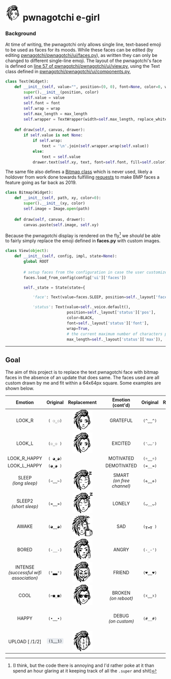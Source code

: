 # <img src="https://github.com/PersephoneKarnstein/egirl-pwnagotchi/blob/master/assets/sideeye.gif?raw=true" height="48"> pwnagotchi e-girl

### Background

At time of writing, the pwnagotchi only allows single line, text-based emoji to be used as faces for its moods. While these faces can be edited (by editing [pwnagotchi/pwnagotchi/ui/faces.py](https://github.com/evilsocket/pwnagotchi/blob/decbeaccb1b3a3b4364204478c7987df0104edf1/pwnagotchi/ui/faces.py)), as written they can only be changed to different single-line emoji. The layout of the pwnagotchi's face is defined on [line 57 of pwnagotchi/pwnagotchi/ui/view.py](https://github.com/evilsocket/pwnagotchi/blob/a5d5533acf9ebf0d70b12b7631b5119aea5b7b3b/pwnagotchi/ui/view.py#L57), using the Text class defined in [pwnagotchi/pwnagotchi/ui/components.py](https://github.com/evilsocket/pwnagotchi/blob/a5d5533acf9ebf0d70b12b7631b5119aea5b7b3b/pwnagotchi/ui/components.py),

```python
class Text(Widget):
    def __init__(self, value="", position=(0, 0), font=None, color=0, wrap=False, max_length=0):
        super().__init__(position, color)
        self.value = value
        self.font = font
        self.wrap = wrap
        self.max_length = max_length
        self.wrapper = TextWrapper(width=self.max_length, replace_whitespace=False) if wrap else None

    def draw(self, canvas, drawer):
        if self.value is not None:
            if self.wrap:
                text = '\n'.join(self.wrapper.wrap(self.value))
            else:
                text = self.value
            drawer.text(self.xy, text, font=self.font, fill=self.color)
```

The same file also defines a [Bitmap class](https://github.com/evilsocket/pwnagotchi/blob/a5d5533acf9ebf0d70b12b7631b5119aea5b7b3b/pwnagotchi/ui/components.py#L14) which is never used, likely a holdover from work done towards fulfilling [requests](https://github.com/evilsocket/pwnagotchi/issues/47) to make BMP faces a feature going as far back as 2019.

```python
class Bitmap(Widget):
    def __init__(self, path, xy, color=0):
        super().__init__(xy, color)
        self.image = Image.open(path)

    def draw(self, canvas, drawer):
        canvas.paste(self.image, self.xy)
```

Because the pwnagotchi display is rendered on the fly[^1] we *should* be able to fairly simply replace the emoji defined in **faces.py** with custom images.

[^1]: (I think, but the code there is annoying and I'd rather poke at it than spend an hour glaring at it keeping track of all the `.super` and shit)

```python
class View(object):
    def __init__(self, config, impl, state=None):
        global ROOT

        # setup faces from the configuration in case the user customized them
        faces.load_from_config(config['ui']['faces'])
```
```python
        self._state = State(state={
```
```python
            'face': Text(value=faces.SLEEP, position=self._layout['face'], color=BLACK, font=fonts.Huge),
```
```python
            'status': Text(value=self._voice.default(),
                           position=self._layout['status']['pos'],
                           color=BLACK,
                           font=self._layout['status']['font'],
                           wrap=True,
                           # the current maximum number of characters per line, assuming each character is 6 pixels wide
                           max_length=self._layout['status']['max']),
```





---
## Goal

The aim of this project is to replace the text pwnagotchi face with bitmap faces in the absence of an update that does same. The faces used are all custom drawn by me and fit within a 64x64px square. Some examples are shown below.


| Emotion | Original      | Replacement | | Emotion (cont'd) | Original | Replacement |
| :---: | :----:      |    :----:   | :---: |    :----:   |    :----:   |    :----:   |
| LOOK_R | `( ⚆_⚆)` | ![Look_R](https://github.com/PersephoneKarnstein/egirl-pwnagotchi/blob/master/faces/LOOK-R.png?raw=true) | | GRATEFUL | `(^‿‿^)` |  |
| LOOK_L | `(☉_☉ )` | ![Look_L](https://github.com/PersephoneKarnstein/egirl-pwnagotchi/blob/master/faces/LOOK-L.png?raw=true) | | EXCITED <!-- on_unread_messages --> | `(ᵔ◡◡ᵔ)` |  |
| LOOK_R_HAPPY | `( ◕‿◕)` |  | | MOTIVATED | `(☼‿‿☼)` |  |
| LOOK_L_HAPPY | `(◕‿◕ )` |  | | DEMOTIVATED | `(≖__≖)` |  |
| SLEEP <!-- long sleep --> <br/> *(long sleep)*| `(⇀‿‿↼)` | ![Sleep](https://github.com/PersephoneKarnstein/egirl-pwnagotchi/blob/master/faces/SLEEP.png?raw=true) | | SMART <br/> *(on free channel)* | `(✜‿‿✜)` | ![Smart](https://github.com/PersephoneKarnstein/egirl-pwnagotchi/blob/master/faces/SMART.png?raw=true) |
| SLEEP2 <!-- short sleep --> <br/> *(short sleep)*| `(≖‿‿≖)` | ![Sleep2](https://github.com/PersephoneKarnstein/egirl-pwnagotchi/blob/master/faces/SLEEP2.png?raw=true) | | LONELY | `(ب__ب)` |  |
| AWAKE | `(◕‿‿◕)` | ![Awake](https://github.com/PersephoneKarnstein/egirl-pwnagotchi/blob/master/faces/AWAKE.png?raw=true) | | SAD <!-- on_miss --> | `(╥☁╥ )` |  ![Sad](https://github.com/PersephoneKarnstein/egirl-pwnagotchi/blob/master/faces/SAD.png?raw=true) |
| BORED | `(-__-)` | ![Bored](https://github.com/PersephoneKarnstein/egirl-pwnagotchi/blob/master/faces/BORED.png?raw=true) | | ANGRY | `(-_-')` |![Angry](https://github.com/PersephoneKarnstein/egirl-pwnagotchi/blob/master/faces/ANGRY.png?raw=true) |
| INTENSE <!-- on_assoc : post auth, data transfer can begin --> <br/> *(successful wifi association)* | `(°▃▃°)` | ![Anonymous](https://github.com/PersephoneKarnstein/egirl-pwnagotchi/blob/master/faces/ANONYMOUS.png?raw=true)  | | FRIEND | `(♥‿‿♥)` | ![Friend](https://github.com/PersephoneKarnstein/egirl-pwnagotchi/blob/master/faces/FRIEND.png?raw=true) |
| COOL <!-- on_deauth --> | `(⌐■_■)` | ![Cool](https://github.com/PersephoneKarnstein/egirl-pwnagotchi/blob/master/faces/COOL.png?raw=true) | | BROKEN <!-- on_reboot --> <br/> *(on reboot)* | `(☓‿‿☓)` | ![Broken](https://github.com/PersephoneKarnstein/egirl-pwnagotchi/blob/master/faces/BROKEN.png?raw=true)  |
| HAPPY <!-- new handshakes --> | `(•‿‿•)` |  | | DEBUG <!-- on_custom --> <br/> *(on custom)* | `(#__#)` |  ![Debug](https://github.com/PersephoneKarnstein/egirl-pwnagotchi/blob/master/faces/DEBUG.png?raw=true) 
| UPLOAD [ /1/2] | <img src="https://github.com/PersephoneKarnstein/egirl-pwnagotchi/blob/master/assets/upload-old.gif" width="60"> | <img src="https://github.com/PersephoneKarnstein/egirl-pwnagotchi/blob/master/assets/upload-new.gif" height="64"> | | | | |
